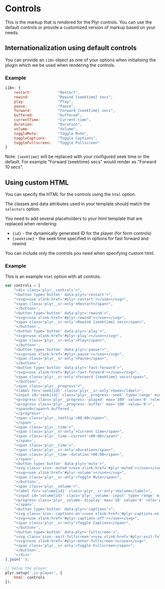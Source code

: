# Controls

This is the markup that is rendered for the Plyr controls. You can use the default controls or provide a customized version of markup based on your needs.

## Internationalization using default controls

You can provide an `i18n` object as one of your options when initialising the plugin which we be used when rendering the controls.

### Example

```javascript
i18n: {
    restart:            "Restart",
    rewind:             "Rewind {seektime} secs",
    play:               "Play",
    pause:              "Pause",
    forward:            "Forward {seektime} secs",
    buffered:           "buffered",
    currentTime:        "Current time",
    duration:           "Duration",
    volume:             "Volume",
    toggleMute:         "Toggle Mute",
    toggleCaptions:     "Toggle Captions",
    toggleFullscreen:   "Toggle Fullscreen"
}
```

Note: `{seektime}` will be replaced with your configured seek time or the default. For example "Forward {seektime} secs" would render as "Forward 10 secs".

## Using custom HTML

You can specify the HTML for the controls using the `html` option.

The classes and data attributes used in your template should match the `selectors` option.

You need to add several placeholders to your html template that are replaced when rendering:

-   `{id}` - the dynamically generated ID for the player (for form controls)
-   `{seektime}` - the seek time specified in options for fast forward and rewind

You can include only the controls you need when specifying custom html.

### Example

This is an example `html` option with all controls.

```javascript
var controls = [
    "<div class='plyr__controls'>",
    "<button type='button' data-plyr='restart'>",
    "<svg><use xlink:href='#plyr-restart'></use></svg>",
    "<span class='plyr__sr-only'>Restart</span>",
    '</button>',
    "<button type='button' data-plyr='rewind'>",
    "<svg><use xlink:href='#plyr-rewind'></use></svg>",
    "<span class='plyr__sr-only'>Rewind {seektime} secs</span>",
    '</button>',
    "<button type='button' data-plyr='play'>",
    "<svg><use xlink:href='#plyr-play'></use></svg>",
    "<span class='plyr__sr-only'>Play</span>",
    '</button>',
    "<button type='button' data-plyr='pause'>",
    "<svg><use xlink:href='#plyr-pause'></use></svg>",
    "<span class='plyr__sr-only'>Pause</span>",
    '</button>',
    "<button type='button' data-plyr='fast-forward'>",
    "<svg><use xlink:href='#plyr-fast-forward'></use></svg>",
    "<span class='plyr__sr-only'>Forward {seektime} secs</span>",
    '</button>',
    "<span class='plyr__progress'>",
    "<label for='seek{id}' class='plyr__sr-only'>Seek</label>",
    "<input id='seek{id}' class='plyr__progress--seek' type='range' min='0' max='100' step='0.1' value='0' data-plyr='seek'>",
    "<progress class='plyr__progress--played' max='100' value='0' role='presentation'></progress>",
    "<progress class='plyr__progress--buffer' max='100' value='0'>",
    '<span>0</span>% buffered',
    '</progress>',
    "<span class='plyr__tooltip'>00:00</span>",
    '</span>',
    "<span class='plyr__time'>",
    "<span class='plyr__sr-only'>Current time</span>",
    "<span class='plyr__time--current'>00:00</span>",
    '</span>',
    "<span class='plyr__time'>",
    "<span class='plyr__sr-only'>Duration</span>",
    "<span class='plyr__time--duration'>00:00</span>",
    '</span>',
    "<button type='button' data-plyr='mute'>",
    "<svg class='icon--muted'><use xlink:href='#plyr-muted'></use></svg>",
    "<svg><use xlink:href='#plyr-volume'></use></svg>",
    "<span class='plyr__sr-only'>Toggle Mute</span>",
    '</button>',
    "<span class='plyr__volume'>",
    "<label for='volume{id}' class='plyr__sr-only'>Volume</label>",
    "<input id='volume{id}' class='plyr__volume--input' type='range' min='0' max='10' value='5' data-plyr='volume'>",
    "<progress class='plyr__volume--display' max='10' value='0' role='presentation'></progress>",
    '</span>',
    "<button type='button' data-plyr='captions'>",
    "<svg class='icon--captions-on'><use xlink:href='#plyr-captions-on'></use></svg>",
    "<svg><use xlink:href='#plyr-captions-off'></use></svg>",
    "<span class='plyr__sr-only'>Toggle Captions</span>",
    '</button>',
    "<button type='button' data-plyr='fullscreen'>",
    "<svg class='icon--exit-fullscreen'><use xlink:href='#plyr-exit-fullscreen'></use></svg>",
    "<svg><use xlink:href='#plyr-enter-fullscreen'></use></svg>",
    "<span class='plyr__sr-only'>Toggle Fullscreen</span>",
    '</button>',
    '</div>'
].join('');

// Setup the player
plyr.setup('.js-player', {
    html: controls
});
```
